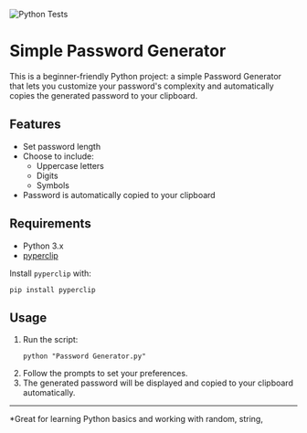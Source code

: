 ![Python Tests](https://github.com/HyperPenetrator/Password-Generator/actions/workflows/python-tests.yml/badge.svg)
# Simple Password Generator

This is a beginner-friendly Python project: a simple Password Generator that lets you customize your password's complexity and automatically copies the generated password to your clipboard.

## Features

- Set password length
- Choose to include:
  - Uppercase letters
  - Digits
  - Symbols
- Password is automatically copied to your clipboard

## Requirements

- Python 3.x
- [pyperclip](https://pypi.org/project/pyperclip/)

Install `pyperclip` with:
```
pip install pyperclip
```

## Usage

1. Run the script:
   ```
   python "Password Generator.py"
   ```
2. Follow the prompts to set your preferences.
3. The generated password will be displayed and copied to your clipboard automatically.

---

*Great for learning Python basics and working with random, string,
